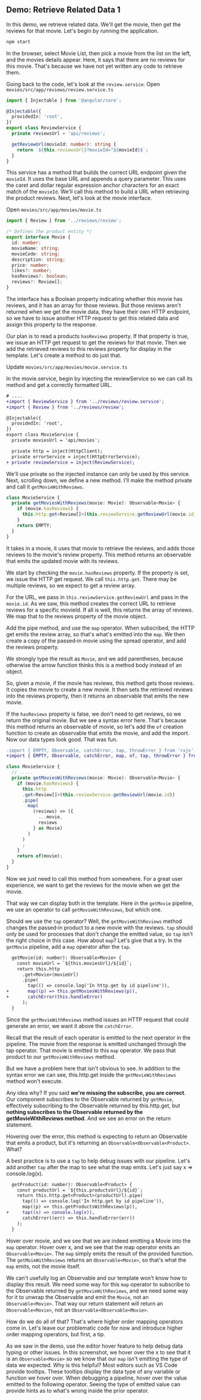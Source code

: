 ## Demo: Retrieve Related Data 1

In this demo, we retrieve related data. We'll get the movie, then get the reviews for that movie. Let's begin by running the application.

```bash
npm start
```

In the browser, select Movie List, then pick a movie from the list on the left, and the movies details appear. Here, it says that there are no reviews for this movie. That's because we have not yet written any code to retrieve them.

Going back to the code, let's look at the `review.service`. Open `movies/src/app/reviews/review.service.ts`

```ts
import { Injectable } from '@angular/core';

@Injectable({
  providedIn: 'root',
})
export class ReviewService {
  private reviewsUrl = 'api/reviews';

  getReviewUrl(movieId: number): string {
    return `${this.reviewsUrl}?movieId=^${movieId}$`;
  }
}

```

This service has a method that builds the correct URL endpoint given the `movieId`. It uses the base URL and appends a query parameter. This uses the caret and dollar regular expression anchor characters for an exact match of the `movieId`. We'll call this method to build a URL when retrieving the product reviews. Next, let's look at the movie interface.

Open `movies/src/app/movies/movie.ts`

```ts
import { Review } from '../reviews/review';

/* Defines the product entity */
export interface Movie {
  id: number;
  movieName: string;
  movieCode: string;
  description: string;
  price: number;
  likes?: number;
  hasReviews?: boolean;
  reviews?: Review[];
}

```

The interface has a Boolean property indicating whether this movie has reviews, and it has an array for those reviews. But those reviews aren't returned when we get the movie data, they have their own HTTP endpoint, so we have to issue another HTTP request to get this related data and assign this property to the response.

Our plan is to read a products `hasReviews` property. If that property is true, we issue an HTTP get request to get the reviews for that movie. Then we add the retrieved reviews to this reviews property for display in the template. Let's create a method to do just that.

Update `movies/src/app/movies/movie.service.ts`

In the movie.service, begin by injecting the reviewService so we can call its method and get a correctly formatted URL.

```diff
# ....
+import { ReviewService } from '../reviews/review.service';
+import { Review } from '../reviews/review';

@Injectable({
  providedIn: 'root',
})
export class MovieService {
  private moviesUrl = 'api/movies';

  private http = inject(HttpClient);
  private errorService = inject(HttpErrorService);
+ private reviewService = inject(ReviewService);
```

We'll use private so the injected instance can only be used by this service. Next, scrolling down, we define a new method. I'll make the method private and call it `getMovieWithReviews`.

```ts
class MovieService {
  private getMoviesWithReviews(movie: Movie): Observable<Movie> {
    if (movie.hasReviews) {
      this.http.get<Review[]>(this.reviewService.getReviewUrl(movie.id));
    }
    return EMPTY;
  }
}
```

It takes in a movie, it uses that movie to retrieve the reviews, and adds those reviews to the movie's review property. This method returns an observable that emits the updated movie with its reviews. 

We start by checking the `movie.hasReviews` property. If the property is set, we issue the HTTP get request. We call `this.http.get`. There may be multiple reviews, so we expect to get a review array. 

For the URL, we pass in `this.reviewService.getReviewUrl` and pass in the `movie.id`. As we saw, this method creates the correct URL to retrieve reviews for a specific movieId. If all is well, this returns the array of reviews. We map that to the reviews property of the movie object.

Add the pipe method, and use the `map` operator. When subscribed, the HTTP get emits the review array, so that's what's emitted into the `map`. We then create a copy of the passed‑in movie using the spread operator, and add the reviews property. 

We strongly type the result as `Movie`, and we add parentheses, because otherwise the arrow function thinks this is a method body instead of an object. 

So, given a movie, if the movie has reviews, this method gets those reviews. It copies the movie to create a new movie. It then sets the retrieved reviews into the reviews property, then it returns an observable that emits the new movie. 

If the `hasReviews` property is false, we don't need to get reviews, so we return the original movie. But we see a syntax error here. That's because this method returns an observable of movie, so let's add the `of` creation function to create an observable that emits the movie, and add the import. Now our data types look good. That was fun.

```diff
-import { EMPTY, Observable, catchError, tap, throwError } from 'rxjs';
+import { EMPTY, Observable, catchError, map, of, tap, throwError } from 'rxjs';
```

```ts
class MovieService {
  // .....
  private getMoviesWithReviews(movie: Movie): Observable<Movie> {
    if (movie.hasReviews) {
      this.http
      .get<Review[]>(this.reviewService.getReviewUrl(movie.id))
      .pipe(
        map(
          (reviews) => ({
            ...movie,
            reviews
          } as Movie)
        )
      )
      ;
    }
    return of(movie);
  }
}
```

Now we just need to call this method from somewhere. For a great user experience, we want to get the reviews for the movie when we get the movie. 

That way we can display both in the template. Here in the `getMovie` pipeline, we use an operator to call `getMovieWithReviews`, but which one. 

Should we use the `tap` operator? Well, the `getMovieWithReviews` method changes the passed‑in product to a new movie with the reviews. `tap` should only be used for processes that don't change the emitted value, so `tap` isn't the right choice in this case. How about `map`? Let's give that a try. In the `getMovie` pipeline, add a `map` operator after the `tap`. 

```diff
  getMovie(id: number): Observable<Movie> {
    const movieUrl = `${this.moviesUrl}/${id}`;
    return this.http
      .get<Movie>(movieUrl)
      .pipe(
        tap(() => console.log('In http.get by id pipeline')),
+       map((p) => this.getMoviesWithReviews(p)),
+       catchError(this.handleError)
      );
  }
```


Since the `getMovieWithReviews` method issues an HTTP request that could generate an error, we want it above the `catchError`. 

Recall that the result of each operator is emitted to the next operator in the pipeline. The movie from the response is emitted unchanged through the tap operator. That movie is emitted to this `map` operator. We pass that product to our `getMovieWithReviews` method. 

But we have a problem here that isn't obvious to see. In addition to the syntax error we can see, this.http.get inside the `getMovieWithReviews` method won't execute. 

Any idea why? If you said **we're missing the subscribe, you are correct**. Our component subscribes to the Observable returned by `getMovie`, effectively subscribing to the Observable returned by this.http.get, but **nothing subscribes to the Observable returned by the getMovieWithReviews method**. And we see an error on the return statement. 

Hovering over the error, this method is expecting to return an Observable that emits a product, but it's returning an `Observable<Observable<Product>`. What? 

A best practice is to use a `tap` to help debug issues with our pipeline. Let's add another `tap` after the map to see what the map emits. Let's just say x => console.log(x). 

```diff
  getProduct(id: number): Observable<Product> {
    const productUrl = `${this.productsUrl}/${id}`;
    return this.http.get<Product>(productUrl).pipe(
      tap(() => console.log('In http.get by id pipeline')),
      map((p) => this.getProductsWithReviews(p)),
+     tap((x) => console.log(x)),
      catchError((err) => this.handleError(err))
    );
  }
```

Hover over movie, and we see that we are indeed emitting a Movie into the `map` operator. Hover over x, and we see that the map operator emits an `Observable<Movie>`. The `map` simply emits the result of the provided function. The `getMoieWithReviews` returns an `Observable<Movie>`, so that's what the `map` emits, not the movie itself. 

We can't usefully log an Observable and our template won't know how to display this result. We need some way for this `map` operator to subscribe to the Observable returned by `getMovieWithReviews`, and we need some way for it to unwrap the Observable and emit the `Movie`, not an `Observable<Movie>`. That way our return statement will return an `Observable<Movie>`, not an `Observable<Observable<Movie>`. 

How do we do all of that? That's where higher order mapping operators come in. Let's leave our problematic code for now and introduce higher order mapping operators, but first, a tip. 

As we saw in the demo, use the editor hover feature to help debug data typing or other issues. In this screenshot, we hover over the x to see that it is an `Observable<Movie>` so we know that our `map` isn't emitting the type of data we expected. Why is this helpful? Most editors such as VS Code provide tooltips. These tooltips display the data type of any variable or function we hover over. When debugging a pipeline, hover over the value emitted to the following operator. Seeing the type of emitted value can provide hints as to what's wrong inside the prior operator. 
